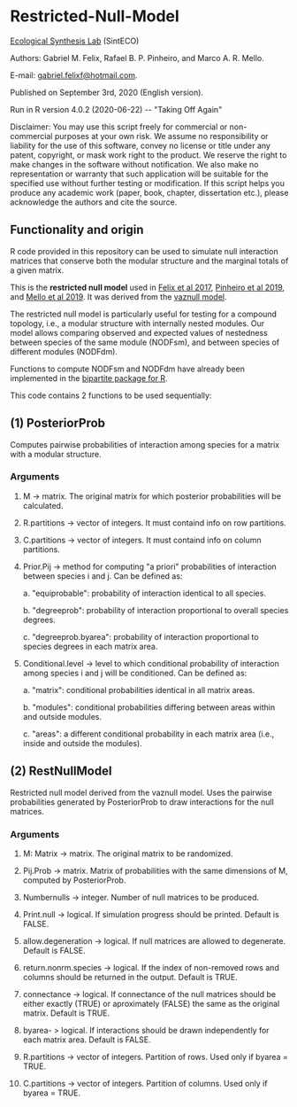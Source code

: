 # Restricted-Null-Model

[Ecological Synthesis Lab](https://marcomellolab.wordpress.com) (SintECO)

Authors: Gabriel M. Felix, Rafael B. P. Pinheiro, and Marco A. R. Mello.

E-mail: gabriel.felixf@hotmail.com.  

Published on September 3rd, 2020 (English version).

Run in R version 4.0.2 (2020-06-22) -- "Taking Off Again"

Disclaimer: You may use this script freely for commercial or non-commercial purposes at your own risk. We assume no responsibility or liability for the use of this software, convey no license or title under any patent, copyright, or mask work right to the product. We reserve the right to make changes in the software without notification. We also make no representation or warranty that such application will be suitable for the specified use without further testing or modification. If this script helps you produce any academic work (paper, book, chapter, dissertation etc.), please acknowledge the authors and cite the source.


## Functionality and origin

R code provided in this repository can be used to simulate null interaction matrices that conserve both the modular structure and the marginal totals of a given   matrix.

This is the **restricted null model** used in [Felix et al 2017](https://doi.org/10.1101/236687), [Pinheiro et al 2019](https://doi.org/10.1002/ecy.2796), and [Mello et al 2019](https://doi.org/10.1038/s41559-019-1002-3). It was derived from the [vaznull model](https://doi.org/10.1111/j.0030-1299.2007.15828.x).

The restricted null model is particularly useful for testing for a compound topology, i.e., a modular structure with internally nested modules. Our model allows comparing observed and expected values of nestedness between species of the same module (NODFsm), and between species of different modules (NODFdm). 

Functions to compute NODFsm and NODFdm have already been implemented in the [bipartite package for R](https://cran.r-project.org/web/packages/bipartite/index.html).

This code contains 2 functions to be used sequentially:

## (1) PosteriorProb

Computes pairwise probabilities of interaction among species for a matrix with a modular structure. 

### Arguments

1. M -> matrix. The original matrix for which posterior probabilities will be calculated.

2. R.partitions -> vector of integers. It must containd info on row partitions.

3. C.partitions -> vector of integers. It must containd info on column partitions.

4. Prior.Pij -> method for computing "a priori" probabilities of interaction between species i and j. Can be defined as: 

    a. "equiprobable": probability of interaction identical to all species.  

    b. "degreeprob": probability of interaction proportional to overall species degrees.

    c. "degreeprob.byarea": probability of interaction proportional to species degrees in each matrix area.

5. Conditional.level -> level to which conditional probability of interaction among species i and j will be conditioned. Can be defined as: 

    a. "matrix": conditional probabilities identical in all matrix areas.

    b. "modules": conditional probabilities differing between areas within and outside modules.

    c. "areas": a different conditional probability in each matrix area (i.e., inside and outside the modules). 
    
<!-- Precisa explicar o que são essas "areas" mencionadas em 5.c --> 


## (2) RestNullModel

Restricted null model derived from the vaznull model. Uses the pairwise probabilities generated by PosteriorProb to draw interactions for the null matrices.

### Arguments

1. M: Matrix -> matrix. The original matrix to be randomized.

2. Pij.Prob -> matrix. Matrix of probabilities with the same dimensions of M, computed by PosteriorProb.

3. Numbernulls -> integer. Number of null matrices to be produced.

4. Print.null -> logical. If simulation progress should be printed. Default is FALSE.

5. allow.degeneration -> logical. If null matrices are allowed to degenerate. Default is FALSE.

<!-- Precisa explicar o que significa "degenerate" neste contexto --> 

6. return.nonrm.species -> logical. If the index of non-removed rows and columns should be returned in the output. Default is TRUE.

7. connectance -> logical. If connectance of the null matrices should be either exactly (TRUE) or aproximately (FALSE) the same as the original matrix. Default is TRUE.

8. byarea- > logical. If interactions should be drawn independently for each matrix area. Default is FALSE.

9. R.partitions -> vector of integers. Partition of rows. Used only if byarea = TRUE.

10. C.partitions -> vector of integers. Partition of columns. Used only if byarea = TRUE.
